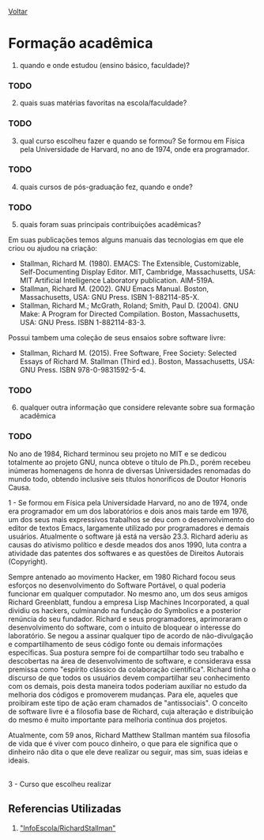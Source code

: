 [Voltar](intro.md)

Formação acadêmica
====



1. quando e onde estudou (ensino básico, faculdade)?
### TODO
2. quais suas matérias favoritas na escola/faculdade?
### TODO
3. qual curso escolheu fazer e quando se formou?
Se formou em Física pela Universidade de Harvard, no ano de 1974, onde era programador.
### TODO
4. quais cursos de pós-graduação fez, quando e onde?
### TODO
5. quais foram suas principais contribuições acadêmicas?

Em suas publicações temos alguns manuais das tecnologias em que ele criou ou ajudou na criação:
- Stallman, Richard M. (1980). EMACS: The Extensible, Customizable, Self-Documenting Display Editor. MIT, Cambridge, Massachusetts, USA: MIT Artificial Intelligence Laboratory publication. AIM-519A.
- Stallman, Richard M. (2002). GNU Emacs Manual. Boston, Massachusetts, USA: GNU Press. ISBN 1-882114-85-X.
- Stallman, Richard M.; McGrath, Roland; Smith, Paul D. (2004). GNU Make: A Program for Directed Compilation. Boston, Massachusetts, USA: GNU Press. ISBN 1-882114-83-3.

Possui tambem uma coleção de seus ensaios sobre software livre:
- Stallman, Richard M. (2015). Free Software, Free Society: Selected Essays of Richard M. Stallman (Third ed.). Boston, Massachusetts, USA: GNU Press. ISBN 978-0-9831592-5-4.
### TODO
6. qualquer outra informação que considere relevante sobre sua formação acadêmica
### TODO

No ano de 1984, Richard terminou seu projeto no MIT e se dedicou totalmente ao projeto GNU, nunca obteve o título de Ph.D., porém recebeu inúmeras homenagens de honra de diversas Universidades renomadas do mundo todo, obtendo inclusive seis títulos honoríficos de Doutor Honoris Causa.
<br>



1 - 
Se formou em Física pela Universidade Harvard, no ano de 1974, onde era programador em um dos laboratórios e dois anos mais tarde em 1976, um dos seus mais expressivos trabalhos se deu com o desenvolvimento do editor de textos Emacs, largamente utilizado por programadores e demais usuários. Atualmente o software já está na versão 23.3. Richard aderiu as causas do ativismo político e desde meados dos anos 1990, luta contra a atividade das patentes dos softwares e as questões de Direitos Autorais (Copyright).

Sempre antenado ao movimento Hacker, em 1980 Richard focou seus esforços no desenvolvimento do Software Portável, o qual poderia funcionar em qualquer computador. No mesmo ano, um dos seus amigos Richard Greenblatt, fundou a empresa Lisp Machines Incorporated, a qual dividiu os hackers, culminando na fundação do Symbolics e a posterior renúncia do seu fundador. Richard e seus programadores, aprimoraram o desenvolvimento do software, com o intuito de bloquear o interesse do laboratório. Se negou a assinar qualquer tipo de acordo de não-divulgação e compartilhamento de seus código fonte ou demais informações específicas.
Sua postura sempre foi de compartilhar todo seu trabalho e descobertas na área de desenvolvimento de software, e considerava essa premissa como "espírito clássico da colaboração científica". Richard tinha o discurso de que todos os usuários devem compartilhar seu conhecimento com os demais, pois desta maneira todos poderiam auxiliar no estudo da melhoria dos códigos e promoverem mudanças. Para ele, aqueles que proibiram este tipo de ação eram chamados de "antissociais". O conceito de software livre é a filosofia base de Richard, cuja alteração e distribuição do mesmo é muito importante para melhoria contínua dos projetos.


Atualmente, com 59 anos, Richard Matthew Stallman mantém sua filosofia de vida que é viver com pouco dinheiro, o que para ele significa que o dinheiro não dita o que ele deve realizar ou seguir, mas sim, suas ideias e ideais.
<br>
<br>

3 - Curso que escolheu realizar




## Referencias Utilizadas
1. ["InfoEscola/RichardStallman"]("https://www.infoescola.com/biografias/richard-stallman/")
